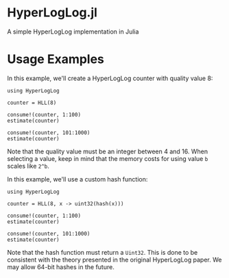 HyperLogLog.jl
==============

A simple HyperLogLog implementation in Julia

# Usage Examples

In this example, we'll create a HyperLogLog counter with quality value 8:

	using HyperLogLog

	counter = HLL(8)

	consume!(counter, 1:100)
	estimate(counter)

	consume!(counter, 101:1000)
	estimate(counter)

Note that the quality value must be an integer between 4 and 16. When selecting a value, keep in mind that the memory costs for using value `b` scales like `2^b`.

In this example, we'll use a custom hash function:

	using HyperLogLog

	counter = HLL(8, x -> uint32(hash(x)))

	consume!(counter, 1:100)
	estimate(counter)

	consume!(counter, 101:1000)
	estimate(counter)

Note that the hash function must return a `Uint32`. This is done to be consistent with the theory presented in the original HyperLogLog paper. We may allow 64-bit hashes in the future.
